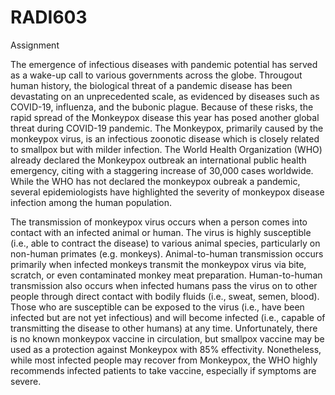 # RADI603
Assignment

The emergence of infectious diseases with pandemic potential has served as a wake-up call to various governments across the globe. Througout human history, the biological threat of a pandemic disease has been devastating on an unprecedented scale, as evidenced by diseases such as COVID-19, influenza, and the bubonic plague. Because of these risks, the rapid spread of the Monkeypox disease this year has posed another global threat during COVID-19 pandemic. The Monkeypox, primarily caused by the monkeypox virus, is an infectious zoonotic disease which is closely related to smallpox but with milder infection. The World Health Organization (WHO) already declared the Monkeypox outbreak an international public health emergency, citing with a staggering increase of 30,000 cases worldwide. While the WHO has not declared the monkeypox oubreak a pandemic, several epidemiologists have highlighted the severity of monkeypox disease infection among the human population.

The transmission of monkeypox virus occurs when a person comes into contact with an infected animal or human. The virus is highly susceptible (i.e., able to contract the disease) to various animal species, particularly on non-human primates (e.g. monkeys). Animal-to-human transmission occurs primarily when infected monkeys transmit the monkeypox virus via bite, scratch, or even contaminated monkey meat preparation. Human-to-human transmission also occurs when infected humans pass the virus on to other people through direct contact with bodily fluids (i.e., sweat, semen, blood). Those who are susceptible can be exposed to the virus (i.e., have been infected but are not yet infectious) and will become infected (i.e., capable of transmitting the disease to other humans) at any time. Unfortunately, there is no known monkeypox vaccine in circulation, but smallpox vaccine may be used as a protection against Monkeypox with 85% effectivity. Nonetheless, while most infected people may recover from Monkeypox, the WHO highly recommends infected patients to take vaccine, especially if symptoms are severe.
